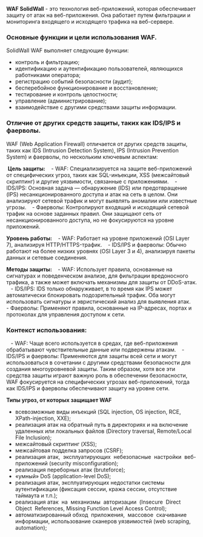 **WAF SolidWall** - это технология веб-приложений, которая обеспечивает защиту от атак на веб-приложения. Она работает путем фильтрации и мониторинга входящего и исходящего трафика на веб-сервере.

### **Основные функции и цели использования WAF.**

SolidWall WAF выполняет следующие функции:
- контроль и фильтрацию;
- идентификацию и аутентификацию пользователей, являющихся работниками оператора;
- регистрацию событий безопасности (аудит);
- бесперебойное функционирование и восстановление;
- тестирование и контроль целостности;
- управление (администрирование);
- взаимодействие с другими средствами защиты информации.

### **Отличие от других средств защиты, таких как IDS/IPS и фаерволы.**

WAF (Web Application Firewall) отличается от других средств защиты, таких как IDS (Intrusion Detection System), IPS (Intrusion Prevention System) и фаерволы, по нескольким ключевым аспектам:

 **Цель защиты:**
   - WAF: Специализируется на защите веб-приложений от специфических угроз, таких как SQL-инъекции, XSS (межсайтовый скриптинг) и другие уязвимости, связанные с приложениями.
   - IDS/IPS: Основная задача — обнаружение (IDS) или предотвращение (IPS) несанкционированного доступа и атак на сеть в целом. Они анализируют сетевой трафик и могут выявлять аномалии или известные угрозы.
   - Фаерволы: Контролируют входящий и исходящий сетевой трафик на основе заданных правил. Они защищают сеть от несанкционированного доступа, но не фокусируются на уровне приложений.

**Уровень работы:**
   - WAF: Работает на уровне приложений (OSI Layer 7), анализируя HTTP/HTTPS-трафик.
   - IDS/IPS и фаерволы: Обычно работают на более низких уровнях (OSI Layer 3 и 4), анализируя пакеты данных и сетевые соединения.

**Методы защиты:**
   - WAF: Использует правила, основанные на сигнатурах и поведенческом анализе, для фильтрации вредоносного трафика, а также может включать механизмы для защиты от DDoS-атак.
   - IDS/IPS: IDS только обнаруживает, в то время как IPS может автоматически блокировать подозрительный трафик. Оба могут использовать сигнатуры и эвристический анализ для выявления атак.
   - Фаерволы: Применяют правила, основанные на IP-адресах, портах и протоколах для управления доступом к сети.

### **Контекст использования:**
   - WAF: Чаще всего используется в средах, где веб-приложения обрабатывают чувствительные данные или подвержены атакам.
   - IDS/IPS и фаерволы: Применяются для защиты всей сети и могут использоваться в сочетании с другими средствами безопасности для создания многоуровневой защиты.
Таким образом, хотя все эти средства защиты играют важную роль в обеспечении безопасности, WAF фокусируется на специфических угрозах веб-приложений, тогда как IDS/IPS и фаерволы обеспечивают защиту на уровне сети.

  
**Типы угроз, от которых защищает WAF**
- всевозможные виды инъекций (SQL injection, OS injection, RCE, XPath-injection, XXE);
- реализация атак на обратный путь в директориях и на включение удаленных или локальных файлов (Directory traversal, Remote/Local File Inclusion);
- межсайтовый скриптинг (XSS);
- межсайтовая подделка запросов (CSRF);
- реализация атак,  эксплуатирующих  небезопасные  настройки  веб-приложений (security misconfiguration);
- реализация переборных атак (bruteforce);
- «умный» DoS (application-level DoS);
- реализация атак, эксплуатирующих недостатки системы аутентификации (фиксация сессии, кража сессии, отсутствие таймаута и т.п.);
- реализация атак  на  механизмы  авторизации  (Insecure  Direct  Object  References, Missing Function Level Access Control);
- автоматизированный обход  приложения,  массовое  скачивание  информации, использование сканеров уязвимостей (web scraping, automation);